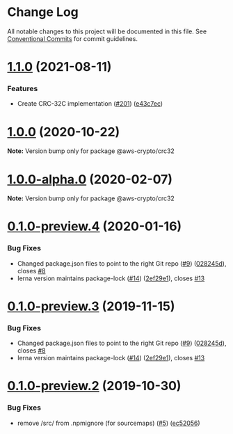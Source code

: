 # Change Log

All notable changes to this project will be documented in this file.
See [Conventional Commits](https://conventionalcommits.org) for commit guidelines.

# [1.1.0](https://github.com/aws/aws-sdk-js-crypto-helpers/compare/@aws-crypto/crc32@1.0.0...@aws-crypto/crc32@1.1.0) (2021-08-11)


### Features

* Create CRC-32C implementation ([#201](https://github.com/aws/aws-sdk-js-crypto-helpers/issues/201)) ([e43c7ec](https://github.com/aws/aws-sdk-js-crypto-helpers/commit/e43c7ecd30d6499fa696f5839ecc30502a34b8b6))





# [1.0.0](https://github.com/aws/aws-sdk-js-crypto-helpers/compare/@aws-crypto/crc32@1.0.0-alpha.0...@aws-crypto/crc32@1.0.0) (2020-10-22)

**Note:** Version bump only for package @aws-crypto/crc32





# [1.0.0-alpha.0](https://github.com/aws/aws-sdk-js-crypto-helpers/compare/@aws-crypto/crc32@0.1.0-preview.4...@aws-crypto/crc32@1.0.0-alpha.0) (2020-02-07)

**Note:** Version bump only for package @aws-crypto/crc32





# [0.1.0-preview.4](https://github.com/aws/aws-sdk-js-crypto-helpers/compare/@aws-crypto/crc32@0.1.0-preview.2...@aws-crypto/crc32@0.1.0-preview.4) (2020-01-16)


### Bug Fixes

* Changed package.json files to point to the right Git repo ([#9](https://github.com/aws/aws-sdk-js-crypto-helpers/issues/9)) ([028245d](https://github.com/aws/aws-sdk-js-crypto-helpers/commit/028245d72e642ca98d82226afb300eb154503c4a)), closes [#8](https://github.com/aws/aws-sdk-js-crypto-helpers/issues/8)
* lerna version maintains package-lock ([#14](https://github.com/aws/aws-sdk-js-crypto-helpers/issues/14)) ([2ef29e1](https://github.com/aws/aws-sdk-js-crypto-helpers/commit/2ef29e13779703a5c9b32e93d18918fcb33b7272)), closes [#13](https://github.com/aws/aws-sdk-js-crypto-helpers/issues/13)





# [0.1.0-preview.3](https://github.com/aws/aws-sdk-js-crypto-helpers/compare/@aws-crypto/crc32@0.1.0-preview.2...@aws-crypto/crc32@0.1.0-preview.3) (2019-11-15)


### Bug Fixes

* Changed package.json files to point to the right Git repo ([#9](https://github.com/aws/aws-sdk-js-crypto-helpers/issues/9)) ([028245d](https://github.com/aws/aws-sdk-js-crypto-helpers/commit/028245d72e642ca98d82226afb300eb154503c4a)), closes [#8](https://github.com/aws/aws-sdk-js-crypto-helpers/issues/8)
* lerna version maintains package-lock ([#14](https://github.com/aws/aws-sdk-js-crypto-helpers/issues/14)) ([2ef29e1](https://github.com/aws/aws-sdk-js-crypto-helpers/commit/2ef29e13779703a5c9b32e93d18918fcb33b7272)), closes [#13](https://github.com/aws/aws-sdk-js-crypto-helpers/issues/13)





# [0.1.0-preview.2](https://github.com/aws/aws-javascript-crypto-helpers/compare/@aws-crypto/crc32@0.1.0-preview.1...@aws-crypto/crc32@0.1.0-preview.2) (2019-10-30)


### Bug Fixes

* remove /src/ from .npmignore (for sourcemaps) ([#5](https://github.com/aws/aws-javascript-crypto-helpers/issues/5)) ([ec52056](https://github.com/aws/aws-javascript-crypto-helpers/commit/ec52056))

